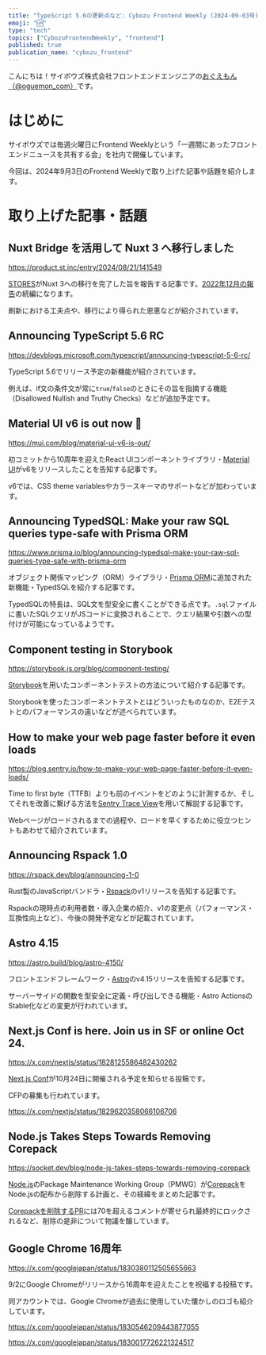 ```yaml
---
title: "TypeScript 5.6の更新点など: Cybozu Frontend Weekly (2024-09-03号)"
emoji: "🆙"
type: "tech"
topics: ["CybozuFrontendWeekly", "frontend"]
published: true
publication_name: "cybozu_frontend"
---
```


こんにちは！サイボウズ株式会社フロントエンドエンジニアの[おぐえもん（@oguemon_com）](https://twitter.com/oguemon_com)です。

# はじめに

サイボウズでは毎週火曜日にFrontend Weeklyという「一週間にあったフロントエンドニュースを共有する会」を社内で開催しています。

今回は、2024年9月3日のFrontend Weeklyで取り上げた記事や話題を紹介します。

# 取り上げた記事・話題

## Nuxt Bridge を活用して Nuxt 3 へ移行しました

https://product.st.inc/entry/2024/08/21/141549

[STORES](https://stores.jp/)がNuxt 3への移行を完了した旨を報告する記事です。[2022年12月の報告](https://product.st.inc/entry/2022/12/11/112330)の続編になります。

刷新における工夫点や、移行により得られた恩恵などが紹介されています。

## Announcing TypeScript 5.6 RC

https://devblogs.microsoft.com/typescript/announcing-typescript-5-6-rc/

TypeScript 5.6でリリース予定の新機能が紹介されています。

例えば、if文の条件文が常に`true`/`false`のときにその旨を指摘する機能（Disallowed Nullish and Truthy Checks）などが追加予定です。

## Material UI v6 is out now 🎉

https://mui.com/blog/material-ui-v6-is-out/

初コミットから10周年を迎えたReact UIコンポーネントライブラリ・[Material UI](https://github.com/mui/material-ui)がv6をリリースしたことを告知する記事です。

v6では、CSS theme variablesやカラースキーマのサポートなどが加わっています。

## Announcing TypedSQL: Make your raw SQL queries type-safe with Prisma ORM

https://www.prisma.io/blog/announcing-typedsql-make-your-raw-sql-queries-type-safe-with-prisma-orm

オブジェクト関係マッピング（ORM）ライブラリ・[Prisma ORM](https://www.prisma.io/orm)に追加された新機能・TypedSQLを紹介する記事です。

TypedSQLの特長は、SQL文を型安全に書くことができる点です。`.sql`ファイルに書いたSQLクエリがJSコードに変換されることで、クエリ結果や引数への型付けが可能になっているようです。

## Component testing in Storybook

https://storybook.js.org/blog/component-testing/

[Storybook](https://storybook.js.org/)を用いたコンポーネントテストの方法について紹介する記事です。

Storybookを使ったコンポーネントテストとはどういったものなのか、E2Eテストとのパフォーマンスの違いなどが述べられています。

## How to make your web page faster before it even loads

https://blog.sentry.io/how-to-make-your-web-page-faster-before-it-even-loads/

Time to first byte（TTFB）よりも前のイベントをどのように計測するか、そしてそれを改善に繋げる方法を[Sentry Trace View](https://docs.sentry.io/concepts/key-terms/tracing/trace-view/)を用いて解説する記事です。

Webページがロードされるまでの過程や、ロードを早くするために役立つヒントもあわせて紹介されています。

## Announcing Rspack 1.0

https://rspack.dev/blog/announcing-1-0

Rust製のJavaScriptバンドラ・[Rspack](https://rspack.dev/)のv1リリースを告知する記事です。

Rspackの現時点の利用者数・導入企業の紹介、v1の変更点（パフォーマンス・互換性向上など）、今後の開発予定などが記載されています。

## Astro 4.15

https://astro.build/blog/astro-4150/

フロントエンドフレームワーク・[Astro](https://astro.build/)のv4.15リリースを告知する記事です。

サーバーサイドの関数を型安全に定義・呼び出しできる機能・Astro ActionsのStable化などの変更が行われています。

## Next.js Conf is here. Join us in SF or online Oct 24.

https://x.com/nextjs/status/1828125586482430262

[Next.js Conf](https://nextjs.org/conf)が10月24日に開催される予定を知らせる投稿です。

CFPの募集も行われています。

https://x.com/nextjs/status/1829620358066106706

## Node.js Takes Steps Towards Removing Corepack

https://socket.dev/blog/node-js-takes-steps-towards-removing-corepack

[Node.js](https://nodejs.org/en)のPackage Maintenance Working Group（PMWG）が[Corepack](https://github.com/nodejs/corepack)をNode.jsの配布から削除する計画と、その経緯をまとめた記事です。

[Corepackを削除するPR](https://github.com/nodejs/node/pull/51981)には70を超えるコメントが寄せられ最終的にロックされるなど、削除の是非について物議を醸しています。

## Google Chrome 16周年

https://x.com/googlejapan/status/1830380112505655663

9/2にGoogle Chromeがリリースから16周年を迎えたことを祝福する投稿です。

同アカウントでは、Google Chromeが過去に使用していた懐かしのロゴも紹介しています。

https://x.com/googlejapan/status/1830546209443877055

https://x.com/googlejapan/status/1830017726221324517